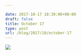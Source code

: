 ```yaml
---

date: 2017-10-17 18:39:00+00:00
draft: false
title: October 17
type: post
url: /blog/2017/10/october-17
---
```




  
![](/images/2017-10-17-201710october-17/IMG_2456.jpg)

  


